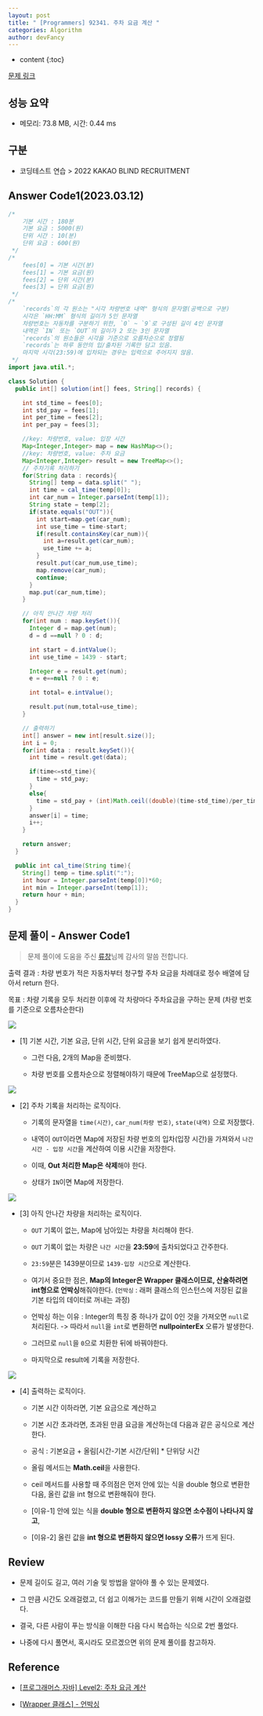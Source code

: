 ```yaml
---
layout: post
title: " [Programmers] 92341. 주차 요금 계산 "
categories: Algorithm
author: devFancy
---
```

* content
{:toc}

[문제 링크](https://school.programmers.co.kr/learn/courses/30/lessons/92341)

## 성능 요약

* 메모리: 73.8 MB, 시간: 0.44 ms

## 구분

* 코딩테스트 연습 > 2022 KAKAO BLIND RECRUITMENT

## Answer Code1(2023.03.12)

```java
/*
    기본 시간 : 180분
    기본 요금 : 5000(원)
    단위 시간 : 10(분)
    단위 요금 : 600(원)
 */
/*
    fees[0] = 기본 시간(분)
    fees[1] = 기본 요금(원)
    fees[2] = 단위 시간(분)
    fees[3] = 단위 요금(원)
 */
/*
    `records`의 각 원소는 "시각 차량번호 내역" 형식의 문자열(공백으로 구분)
    시각은 `HH:MM` 형식의 길이가 5인 문자열
    차량번호는 자동차를 구분하기 위한, `0` ~ `9`로 구성된 길이 4인 문자열
    내역은 `IN` 또는 `OUT`의 길이가 2 또는 3인 문자열
    `records`의 원소들은 시각을 기준으로 오름차순으로 정렬됨
    `records`는 하루 동안의 입/출차된 기록만 담고 있음. 
    마지막 시각(23:59)에 입차되는 경우는 입력으로 주어지지 않음.
 */
import java.util.*;

class Solution {
  public int[] solution(int[] fees, String[] records) {

    int std_time = fees[0];
    int std_pay = fees[1];
    int per_time = fees[2];
    int per_pay = fees[3];

    //key: 차량번호, value: 입장 시간
    Map<Integer,Integer> map = new HashMap<>();
    //key: 차량번호, value: 주차 요금
    Map<Integer,Integer> result = new TreeMap<>();
    // 주차기록 처리하기
    for(String data : records){
      String[] temp = data.split(" ");
      int time = cal_time(temp[0]);
      int car_num = Integer.parseInt(temp[1]);
      String state = temp[2];
      if(state.equals("OUT")){
        int start=map.get(car_num);
        int use_time = time-start;
        if(result.containsKey(car_num)){
          int a=result.get(car_num);
          use_time += a;
        }
        result.put(car_num,use_time);
        map.remove(car_num);
        continue;
      }
      map.put(car_num,time);
    }

    // 아직 안나간 차량 처리
    for(int num : map.keySet()){
      Integer d = map.get(num);
      d = d ==null ? 0 : d;

      int start = d.intValue();
      int use_time = 1439 - start;

      Integer e = result.get(num);
      e = e==null ? 0 : e;

      int total= e.intValue();

      result.put(num,total+use_time);
    }

    // 출력하기
    int[] answer = new int[result.size()];
    int i = 0;
    for(int data : result.keySet()){
      int time = result.get(data);

      if(time<=std_time){
        time = std_pay;
      }
      else{
        time = std_pay + (int)Math.ceil((double)(time-std_time)/per_time) * per_pay;
      }
      answer[i] = time;
      i++;
    }

    return answer;
  }

  public int cal_time(String time){
    String[] temp = time.split(":");
    int hour = Integer.parseInt(temp[0])*60;
    int min = Integer.parseInt(temp[1]);
    return hour + min;
  }
}

```

## 문제 풀이 - Answer Code1

> 문제 풀이에 도움을 주신 [류창](https://taehoung0102.tistory.com/156)님께 감사의 말씀 전합니다.

출력 결과 : 차량 번호가 적은 자동차부터 청구할 주차 요금을 차례대로 정수 배열에 담아서 return 한다.

목표 : 차량 기록을 모두 처리한 이후에 각 차량마다 주차요금을 구하는 문제 (차량 번호를 기준으로 오름차순한다)

![](/assets/img/programmers/%5BProgrammers%5D%2092341.%20주차%20요금%20계산_1.png)

* [1] 기본 시간, 기본 요금, 단위 시간, 단위 요금을 보기 쉽게 분리하였다.

    * 그런 다음, 2개의 Map을 준비했다.

    * 차량 번호를 오름차순으로 정렬해야하기 때문에 TreeMap으로 설정했다.


![](/assets/img/programmers/%5BProgrammers%5D%2092341.%20주차%20요금%20계산_2.png)

* [2] 주차 기록을 처리하는 로직이다.

    * 기록의 문자열을 `time(시간)`, `car_num(차량 번호)`, `state(내역)` 으로 저장했다.

    * 내역이 `OUT`이라면 Map에 저장된 차량 번호의 입차(입장 시간)을 가져와서 `나간 시간 - 입장 시간`을 계산하여 이용 시간을 저장한다.

    * 이때, **Out 처리한 Map은 삭제**해야 한다.

    * 상태가 `IN`이면 Map에 저장한다.


![](/assets/img/programmers/%5BProgrammers%5D%2092341.%20주차%20요금%20계산_3.png)

* [3] 아직 안나간 차량을 처리하는 로직이다.

    * `OUT` 기록이 없는, Map에 남아있는 차량을 처리해야 한다.

    * `OUT` 기록이 없는 차량은 `나간 시간`을 **23:59**에 출차되었다고 간주한다.

    * `23:59`분은 1439분이므로 `1439-입장 시간`으로 계산한다.

    * 여기서 중요한 점은, **Map의 Integer은 Wrapper 클래스이므로, 산술하려면 int형으로 언박싱**해줘야한다. (`언박싱` : 래퍼 클래스의 인스턴스에 저장된 값을 기본 타입의 데이터로 꺼내는 과정)

    * 언박싱 하는 이유 : Integer의 특징 중 하나가 값이 0인 것을 가져오면 `null`로 처리된다. -> 따라서 `null`을 `int`로 변환하면 **nullpointerEx** 오류가 발생한다.

    * 그러므로 `null`을 `0`으로 치환한 뒤에 바꿔야한다.

    * 마지막으로 result에 기록을 저장한다.


![](/assets/img/programmers/%5BProgrammers%5D%2092341.%20주차%20요금%20계산_4.png)

* [4] 출력하는 로직이다.

    * 기본 시간 이하라면, 기본 요금으로 계산하고

    * 기본 시간 초과라면, 초과된 만큼 요금을 계산하는데 다음과 같은 공식으로 계산한다.

    * 공식 : 기본요금 + 올림[시간-기본 시간/단위] * 단위당 시간

    * 올림 메서드는 **Math.ceil**을 사용한다.

    * ceil 메서드를 사용할 때 주의점은 먼저 안에 있는 식을 double 형으로 변환한 다음, 올린 값을 int 형으로 변환해줘야 한다.

    * [이유-1] 안에 있는 식을 **double 형으로 변환하지 않으면 소수점이 나타나지 않고**,

    * [이유-2] 올린 값을 **int 형으로 변환하지 않으면 lossy 오류**가 뜨게 된다.

## Review

* 문제 길이도 길고, 여러 기술 및 방법을 알아야 풀 수 있는 문제였다.

* 그 만큼 시간도 오래걸렸고, 더 쉽고 이해가는 코드를 만들기 위해 시간이 오래걸렸다.

* 결국, 다른 사람이 푸는 방식을 이해한 다음 다시 복습하는 식으로 2번 풀었다.

* 나중에 다시 풀면서, 혹시라도 모르겠으면 위의 문제 풀이를 참고하자.

## Reference

* [[프로그래머스,자바] Level2: 주차 요금 계산](https://taehoung0102.tistory.com/156)

* [[Wrapper 클래스] - 언박싱](http://www.tcpschool.com/java/java_api_wrapper)